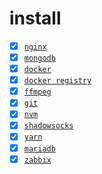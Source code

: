 # install

- [x] [`nginx`](https://github.com/hom/install/blob/master/install/nginx.md)
- [x] [`mongodb`](https://github.com/hom/install/blob/master/install/mongodb.md)
- [x] [`docker`](https://github.com/hom/install/blob/master/install/docker.md)
- [x] [`docker registry`](https://github.com/hom/install/blob/master/install/docker-registry.md)
- [x] [`ffmpeg`](https://github.com/hom/install/blob/master/install/ffmpeg.md)
- [x] [`git`](https://github.com/hom/install/blob/master/install/git.md)
- [x] [`nvm`](https://github.com/hom/install/blob/master/install/nvm.md)
- [x] [`shadowsocks`](https://github.com/hom/install/blob/master/install/shadowsocks.md)
- [x] [`yarn`](https://github.com/hom/install/blob/master/install/yarn.md)
- [x] [`mariadb`](https://github.com/hom/install/blob/master/install/mariadb.md)
- [x] [`zabbix`](https://github.com/hom/install/blob/master/install/zabbix.md)
